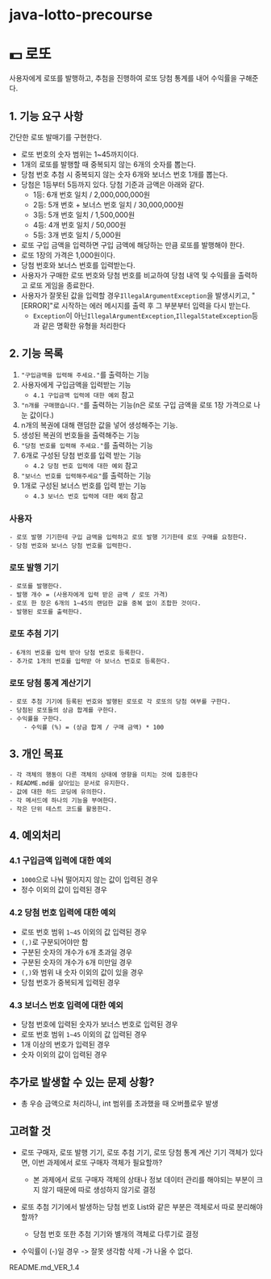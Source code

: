 # java-lotto-precourse

# 💵 로또

사용자에게 로또를 발행하고, 추첨을 진행하여 로또 당첨 통계를 내어 수익률을 구해준다.

## 1. 기능 요구 사항

간단한 로또 발매기를 구현한다.

- 로또 번호의 숫자 범위는 1~45까지이다.
- 1개의 로또를 발행할 때 중복되지 않는 6개의 숫자를 뽑는다.
- 당첨 번호 추첨 시 중복되지 않는 숫자 6개와 보너스 번호 1개를 뽑는다.
- 당첨은 1등부터 5등까지 있다. 당첨 기준과 금액은 아래와 같다.
    - 1등: 6개 번호 일치 / 2,000,000,000원
    - 2등: 5개 번호 + 보너스 번호 일치 / 30,000,000원
    - 3등: 5개 번호 일치 / 1,500,000원
    - 4등: 4개 번호 일치 / 50,000원
    - 5등: 3개 번호 일치 / 5,000원
- 로또 구입 금액을 입력하면 구입 금액에 해당하는 만큼 로또를 발행해야 한다.
- 로또 1장의 가격은 1,000원이다.
- 당첨 번호와 보너스 번호를 입력받는다.
- 사용자가 구매한 로또 번호와 당첨 번호를 비교하여 당첨 내역 및 수익률을 출력하고 로또 게임을 종료한다.
- 사용자가 잘못된 값을 입력할 경우`IllegalArgumentException`을 발생시키고, "[ERROR]"로 시작하는 에러 메시지를 출력 후 그 부분부터 입력을 다시 받는다.
    - `Exception`이 아닌`IllegalArgumentException`,`IllegalStateException`등과 같은 명확한 유형을 처리한다

## 2. 기능 목록

1. `"구입금액을 입력해 주세요."`를 출력하는 기능
2. 사용자에게 구입금액을 입력받는 기능
    - `4.1 구입금액 입력에 대한 예외` 참고
3. `"n개를 구매했습니다."`를 출력하는 기능(n은 로또 구입 금액을 로또 1장 가격으로 나눈 값이다.)
4. n개의 복권에 대해 랜덤한 값을 넣어 생성해주는 기능.
5. 생성된 복권의 번호들을 출력해주는 기능
6. `"당첨 번호를 입력해 주세요."`를 출력하는 기능
7. 6개로 구성된 당첨 번호를 입력 받는 기능
    - `4.2 당첨 번호 입력에 대한 예외` 참고
8. `"보너스 번호를 입력해주세요"`를 출력하는 기능
9. 1개로 구성된 보너스 번호를 입력 받는 기능
    - `4.3 보너스 번호 입력에 대한 예외` 참고

### 사용자

```
- 로또 발행 기기한테 구입 금액을 입력하고 로또 발행 기기한테 로또 구매를 요청한다.
- 당첨 번호와 보너스 당첨 번호를 입력한다.

```

### 로또 발행 기기

```
- 로또를 발행한다.
- 발행 개수 = (사용자에게 입력 받은 금액 / 로또 가격)
- 로또 한 장은 6개의 1~45의 랜덤한 값을 중복 없이 조합한 것이다.
- 발행된 로또를 출력한다.

```

### 로또 추첨 기기

```
- 6개의 번호를 입력 받아 당첨 번호로 등록한다.
- 추가로 1개의 번호를 입력받 아 보너스 번호로 등록한다.

```

### 로또 당첨 통계 계산기기

```
- 로또 추첨 기기에 등록된 번호와 발행된 로또로 각 로또의 당첨 여부를 구한다.
- 당첨된 로또들의 상금 합계를 구한다.
- 수익률을 구한다.
    - 수익률 (%) = (상금 합계 / 구매 금액) * 100

```

## 3. 개인 목표

```
- 각 객체의 행동이 다른 객체의 상태에 영향을 미치는 것에 집중한다
- README.md를 살아있는 문서로 유지한다.
- 값에 대한 하드 코딩에 유의한다.
- 각 메서드에 하나의 기능을 부여한다.
- 작은 단위 테스트 코드를 활용한다.

```

## 4. 예외처리

### 4.1 구입금액 입력에 대한 예외

- `1000`으로 나눠 떨어지지 않는 값이 입력된 경우
- 정수 이외의 값이 입력된 경우

### 4.2 당첨 번호 입력에 대한 예외

- 로또 번호 범위 `1~45` 이외의 값 입력된 경우
- `(,)`로 구분되어야만 함
- 구분된 숫자의 개수가 `6`개 초과일 경우
- 구분된 숫자의 개수가 `6`개 미만일 경우
- `(,)`와 범위 내 숫자 이외의 값이 있을 경우
- 당첨 번호가 중복되게 입력된 경우

### 4.3 보너스 번호 입력에 대한 예외

- 당첨 번호에 입력된 숫자가 보너스 번호로 입력된 경우
- 로또 번호 범위 `1~45` 이외의 값 입력된 경우
- 1개 이상의 번호가 입력된 경우
- 숫자 이외의 값이 입력된 경우

## 추가로 발생할 수 있는 문제 상황?

- 총 우승 금액으로 처리하니, int 범위를 초과했을 때 오버플로우 발생

## 고려할 것

- 로또 구매자, 로또 발행 기기, 로또 추첨 기기, 로또 당첨 통계 계산 기기 객체가 있다면, 이번 과제에서 로또 구매자 객체가 필요할까?
    - 본 과제에서 로또 구매자 객체의 상태나 정보 데이터 관리를 해야되는 부분이 크지 않기 때문에 따로 생성하지 않기로 결정

- 로또 추첨 기기에서 발생하는 당첨 번호 List와 같은 부분은 객체로서 따로 분리해야 할까?
    - 당첨 번호 또한 추첨 기기와 별개의 객체로 다루기로 결정
- 수익률이 (-)일 경우 -> 잘못 생각함 삭제 -가 나올 수 없다.

README.md_VER_1.4